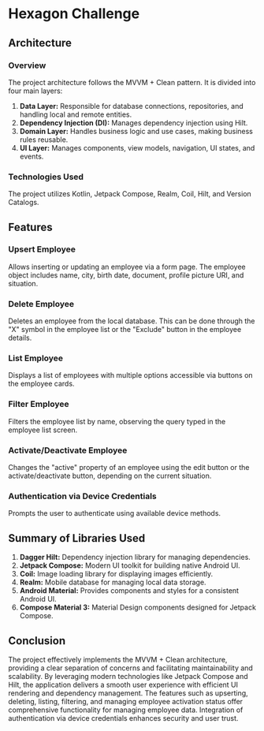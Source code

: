 # Hexagon Challenge

## Architecture

### Overview
The project architecture follows the MVVM + Clean pattern. It is divided into four main layers:

1. **Data Layer:** Responsible for database connections, repositories, and handling local and remote entities.
2. **Dependency Injection (DI):** Manages dependency injection using Hilt.
3. **Domain Layer:** Handles business logic and use cases, making business rules reusable.
4. **UI Layer:** Manages components, view models, navigation, UI states, and events.

### Technologies Used
The project utilizes Kotlin, Jetpack Compose, Realm, Coil, Hilt, and Version Catalogs.

## Features

### Upsert Employee
Allows inserting or updating an employee via a form page. The employee object includes name, city, birth date, document, profile picture URI, and situation.

### Delete Employee
Deletes an employee from the local database. This can be done through the "X" symbol in the employee list or the "Exclude" button in the employee details.

### List Employee
Displays a list of employees with multiple options accessible via buttons on the employee cards.

### Filter Employee
Filters the employee list by name, observing the query typed in the employee list screen.

### Activate/Deactivate Employee
Changes the "active" property of an employee using the edit button or the activate/deactivate button, depending on the current situation.

### Authentication via Device Credentials
Prompts the user to authenticate using available device methods.

## Summary of Libraries Used

1. **Dagger Hilt:** Dependency injection library for managing dependencies.
2. **Jetpack Compose:** Modern UI toolkit for building native Android UI.
3. **Coil:** Image loading library for displaying images efficiently.
4. **Realm:** Mobile database for managing local data storage.
5. **Android Material:** Provides components and styles for a consistent Android UI.
6. **Compose Material 3:** Material Design components designed for Jetpack Compose.

## Conclusion
The project effectively implements the MVVM + Clean architecture, providing a clear separation of concerns and facilitating maintainability and scalability. By leveraging modern technologies like Jetpack Compose and Hilt, the application delivers a smooth user experience with efficient UI rendering and dependency management. The features such as upserting, deleting, listing, filtering, and managing employee activation status offer comprehensive functionality for managing employee data. Integration of authentication via device credentials enhances security and user trust.

